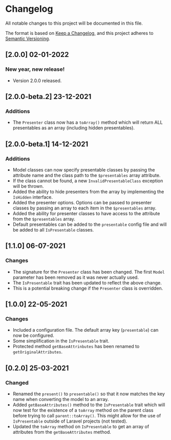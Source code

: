 # Changelog
All notable changes to this project will be documented in this file.

The format is based on [Keep a Changelog](https://keepachangelog.com/en/1.0.0/),
and this project adheres to [Semantic Versioning](https://semver.org/spec/v2.0.0.html).

## [2.0.0] 02-01-2022
### New year, new release!
- Version 2.0.0 released.

## [2.0.0-beta.2] 23-12-2021
### Additions
- The `Presenter` class now has a `toArray()` method which will return ALL presentables as an array (including hidden presentables).

## [2.0.0-beta.1] 14-12-2021
### Additions
- Model classes can now specify presentable classes by passing the attribute name and the class path to the `$presentables` array attribute.
- If the class cannot be found, a new `InvalidPresentableClass` exception will be thrown.
- Added the ability to hide presenters from the array by implementing the `IsHidden` interface.
- Added the presenter options. Options can be passed to presenter classes by passing an array to each item in the `$presentables` array.
- Added the ability for presenter classes to have access to the attribute from the `$presentables` array.
- Default presentables can be added to the `presentable` config file and will be added to all `IsPresentable` classes.

## [1.1.0] 06-07-2021
### Changes
- The signature for the `Presenter` class has been changed. The first `Model` parameter has been removed as it was never actually used.
- The `IsPresentable` trait has been updated to reflect the above change.
- This is a potential breaking change if the `Presenter` class is overridden.

## [1.0.0] 22-05-2021
### Changes
- Included a configuration file. The default array key (`presentable`) can now be configured.
- Some simplification in the `IsPresentable` trait.
- Protected method `getBaseAttrinbutes` has been renamed to `getOriginalAttributes`.

## [0.2.0] 25-03-2021
### Changed
- Renamed the `present()` to `presentable()` so that it now matches the key name when converting the model to an array.
- Added `getBaseAttributes()` method to the `IsPresentable` trait which will now test for the existence of a `toArray` method on the parent class before trying to call `parent::toArray()`. This might allow for the use of `IsPresentable` outside of Laravel projects (not tested).
- Updated the `toArray` method on `IsPresentable` to get an array of attributes from the  `getBaseAttributes` method.
